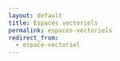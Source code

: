 ```yaml
---
layout: default
title: Espaces vectoriels
permalink: espaces-vectoriels
redirect_from:
  - espace-vectoriel
---
```

